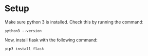 # Setup
Make sure python 3 is installed. Check this by running the command:

```
python3 --version
```

Now, install flask with the following command:

```
pip3 install flask
```
